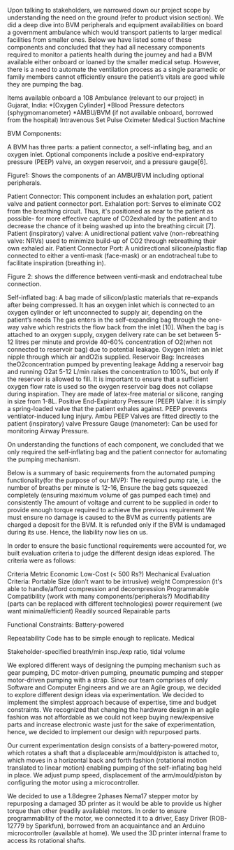 Upon talking to stakeholders, we narrowed down our project scope by understanding the need on the ground (refer to product vision section). We did a deep dive into BVM peripherals and equipment availabilities on board a government ambulance which would transport patients to larger medical facilities from smaller ones. Below we have listed some of these components and concluded that they had all necessary components required to monitor a patients health during the journey and had a BVM available either onboard or loaned by the smaller medical setup. However, there is a need to automate the ventilation process as a single paramedic or family members cannot efficiently ensure the patient’s vitals are good while they are pumping the bag. 

Items available onboard a 108 Ambulance (relevant to our project) in Gujarat, India:
*[Oxygen Cylinder]
*Blood Pressure detectors (sphygmomanometer)
*AMBU/BVM (if not available onboard, borrowed from the hospital)
Intravenous Set
Pulse Oximeter
Medical Suction Machine

BVM Components: 

A BVM has three parts: a patient connector, a self-inflating bag, and an oxygen inlet.
Optional components include a positive end-expiratory pressure (PEEP) valve, an oxygen
reservoir, and a pressure gauge[6].


Figure1: Shows the components of an AMBU/BVM including optional peripherals.

Patient Connector: This component includes an exhalation port, patient valve and patient connector port. 
Exhalation port: Serves to eliminate CO2 from the breathing circuit. Thus, it's positioned as near to the patient as possible- for more effective capture of CO2exhaled by the patient and to decrease the chance of it being washed up into the breathing circuit [7].
Patient (inspiratory) valve: A unidirectional patient valve (non-rebreathing valve: NRVs) used to minimize build-up of CO2 through rebreathing their own exhaled air.
Patient Connector Port: A unidirectional silicone/plastic flap connected to either a venti-mask (face-mask) or an endotracheal tube to facilitate inspiration (breathing in).  

Figure 2: shows the difference between venti-mask and endotracheal tube connection.


Self-inflated bag: A bag made of silicon/plastic materials that re-expands after being compressed.
It has an oxygen inlet which is connected to an oxygen cylinder or left unconnected to supply air, depending on the patient’s needs
The gas enters in the self-expanding bag through the one-way valve which restricts the flow back from the inlet [10].
When the bag is attached to an oxygen supply, oxygen delivery rate can be set between 5-12 litres per minute and provide 40-60% concentration of O2(when not connected to reservoir bag) due to potential leakage.
Oxygen Inlet: an inlet nipple through which air andO2is supplied.
 Reservoir Bag: Increases theO2concentration pumped by preventing leakage
Adding a reservoir bag and running O2at 5-12 L/min raises the concentration to 100%, but only if the reservoir is allowed to fill.
 It is important to ensure that a sufficient oxygen flow rate is used so the oxygen reservoir bag does not collapse during inspiration.
They are made of latex-free material or silicone, ranging in size from 1-8L.
Positive End-Expiratory Pressure (PEEP) Valve: it is simply a spring-loaded valve that the patient exhales against. 
PEEP prevents ventilator-induced lung injury.
Ambu PEEP Valves are fitted directly to the patient (inspiratory) valve
Pressure Gauge (manometer): Can be used for monitoring Airway Pressure.

On understanding the functions of each component, we concluded that we only required the self-inflating bag and the patient connector for automating the pumping mechanism.

Below is a summary of basic requirements from the automated pumping functionality(for the purpose of our MVP):
The required pump rate, i.e. the number of breaths per minute is 12-16,
Ensure the bag gets squeezed completely (ensuring maximum volume of gas pumped each time) and consistently
The amount of voltage and current to be supplied in order to provide enough torque required to achieve the previous requirement
We must ensure no damage is caused to the BVM as currently patients are charged a deposit for the BVM. It is refunded only if the BVM is undamaged during its use. Hence, the liability now lies on us.

In order to ensure the basic functional requirements were accounted for, we built evaluation criteria to judge the different design ideas explored. The criteria were as follows:

Criteria
Metric
Economic
Low-Cost (< 500 Rs?)
Mechanical
Evaluation Criteria:
Portable
Size (don’t want to be intrusive)
weight
Compression (it's able to handle/afford compression and decompression
Programmable 
Compatibility (work with many components/peripherals?)
Modifiability (parts can be replaced with different technologies)
power requirement (we want minimal/efficient)
Readily sourced
Repairable parts

Functional Constraints: 
Battery-powered 

Repeatability
Code has to be simple enough to replicate.
Medical  


Stakeholder-specified breath/min insp./exp ratio, tidal volume


We explored different ways of designing the pumping mechanism such as gear pumping, DC motor-driven pumping, pneumatic pumping and stepper motor-driven pumping with a strap. Since our team comprises of only Software and Computer Engineers and we are an Agile group, we decided to explore different design ideas via experimentation. We decided to implement the simplest approach because of expertise, time and budget constraints. We recognized that changing the hardware design in an agile fashion was not affordable as we could not keep buying new/expensive parts and increase electronic waste just for the sake of experimentation, hence, we decided to implement our design with repurposed parts.

Our current experimentation design consists of a battery-powered motor, which rotates a shaft that a displaceable arm/mould/piston is attached to, which moves in a horizontal back and forth fashion (rotational motion translated to linear motion) enabling pumping of the self-inflating bag held in place. We adjust pump speed, displacement of the arm/mould/piston by configuring the motor using a microcontroller.

We decided to use a 1.8degree 2phases Nema17 stepper motor by repurposing a damaged 3D printer as it would be able to provide us higher torque than other (readily available) motors. In order to ensure programmability of the motor, we connected it to a driver, Easy Driver (ROB-12779 by Sparkfun), borrowed from an acquaintance and an Arduino microcontroller (available at home). We used the 3D printer internal frame to access its rotational shafts. 
